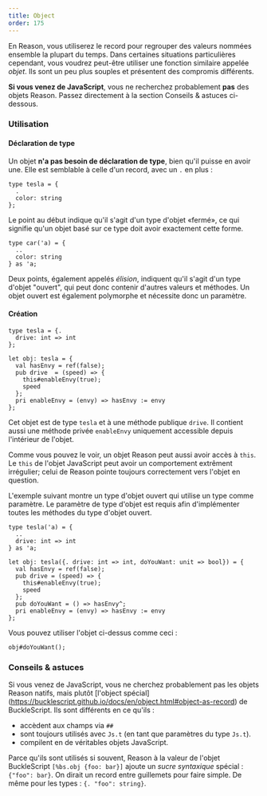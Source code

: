 ```yaml
---
title: Object
order: 175
---
```


En Reason, vous utiliserez le record pour regrouper des valeurs nommées ensemble la plupart du temps. Dans certaines situations particulières cependant, vous voudrez peut-être utiliser une fonction similaire appelée *objet*. Ils sont un peu plus souples et présentent des compromis différents.

**Si vous venez de JavaScript**, vous ne recherchez probablement **pas** des objets Reason. Passez directement à la section Conseils & astuces ci-dessous.

### Utilisation

#### Déclaration de type

Un objet **n'a pas besoin de déclaration de type**, bien qu'il puisse en avoir une. Elle est semblable à celle d'un record, avec un `.` en plus :

```reason
type tesla = {
  .
  color: string
};
```

Le point au début indique qu'il s'agit d'un type d'objet «fermé», ce qui signifie qu'un objet basé sur ce type doit avoir exactement cette forme.

```reason
type car('a) = {
  ..
  color: string
} as 'a;
```

Deux points, également appelés *élision*, indiquent qu'il s'agit d'un type d'objet "ouvert", qui peut donc contenir d'autres valeurs et méthodes. Un objet ouvert est également polymorphe et nécessite donc un paramètre.

#### Création

```reason
type tesla = {.
  drive: int => int
};

let obj: tesla = {
  val hasEnvy = ref(false);
  pub drive  = (speed) => {
    this#enableEnvy(true);
    speed
  };
  pri enableEnvy = (envy) => hasEnvy := envy
};
```

Cet objet est de type `tesla` et à une méthode publique `drive`. Il contient aussi une méthode privée `enableEnvy` uniquement accessible depuis l'intérieur de l'objet.

Comme vous pouvez le voir, un objet Reason peut aussi avoir accès à `this`. Le `this` de l'objet JavaScript peut avoir  un comportement extrêment irrégulier; celui de Reason pointe toujours correctement vers l'objet en question.

L'exemple suivant montre un type d'objet ouvert qui utilise un type comme paramètre. Le paramètre de type d'objet est requis afin d'implémenter toutes les méthodes du type d'objet ouvert.

```reason
type tesla('a) = {
  ..
  drive: int => int
} as 'a;

let obj: tesla({. drive: int => int, doYouWant: unit => bool}) = {
  val hasEnvy = ref(false);
  pub drive = (speed) => {
    this#enableEnvy(true);
    speed
  };
  pub doYouWant = () => hasEnvy^;
  pri enableEnvy = (envy) => hasEnvy := envy
};
```

Vous pouvez utiliser l'objet ci-dessus comme ceci :

```reason
obj#doYouWant();
```

### Conseils & astuces

Si vous venez de JavaScript, vous ne cherchez probablement pas les objets Reason natifs, mais plutôt [l'object spécial] (https://bucklescript.github.io/docs/en/object.html#object-as-record) de BuckleScript. Ils sont différents en ce qu'ils :

- accèdent aux champs via `##`
- sont toujours utilisés avec `Js.t` (en tant que paramètres du type `Js.t`).
- compilent en de véritables objets JavaScript.

Parce qu'ils sont utilisés si souvent, Reason à la valeur de l'objet BuckleScript `[%bs.obj {foo: bar}]` ajoute un *sucre syntaxique* spécial : `{"foo": bar}`. On dirait un record entre guillemets pour faire simple. De même pour les types : `{. "foo": string}`.
